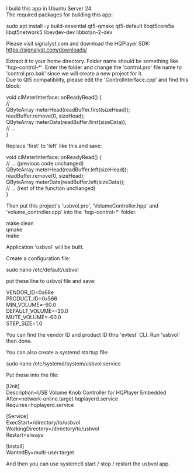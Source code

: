 I build this app in Ubuntu Server 24. \
The required packages for building this app: 

sudo apt install -y build-essential qt5-qmake qt5-default libqt5core5a libqt5network5 libevdev-dev libbotan-2-dev

Please visit signalyst.com and download the HQPlayer SDK: \
https://signalyst.com/downloads/

Extract it to your home directory. Folder name should be something like 'hqp-control-*'. Enter the folder and change the 'control.pro' file name to 'control.pro.bak' since we will create a new project for it.\
Due to Qt5 compatibility, please edit the 'ControlInterface.cpp' and find this block:

void clMeterInterface::onReadyRead() { \
    // ... \
    QByteArray meterHead(readBuffer.first(sizeHead)); \
    readBuffer.remove(0, sizeHead); \
    QByteArray meterData(readBuffer.first(sizeData)); \
    // ... \
} 

Replace 'first' to 'left' like this and save:

void clMeterInterface::onReadyRead() { \
    // ... (previous code unchanged) \
    QByteArray meterHead(readBuffer.left(sizeHead)); \
    readBuffer.remove(0, sizeHead); \
    QByteArray meterData(readBuffer.left(sizeData)); \
    // ... (rest of the function unchanged) \
}

Then put this project's 'usbvol.pro', 'VolumeController.hpp' and 'volume_controller.cpp' into the 'hqp-control-*' folder.

make clean \
qmake \
make

Application 'usbvol' will be built.

Create a configuration file:

sudo nano /etc/default/usbvol

put these line to usbvol file and save:

VENDOR_ID=0x68e \
PRODUCT_ID=0x566 \
MIN_VOLUME=-60.0 \
DEFAULT_VOLUME=-30.0 \
MUTE_VOLUME=-60.0 \
STEP_SIZE=1.0

You can find the vendor ID and product ID thru 'evtest' CLI. Run 'usbvol' then done.

You can also create a systemd startup file:

sudo nano /etc/systemd/system/usbvol.service

Put these into the file:

[Unit] \
Description=USB Volume Knob Controller for HQPlayer Embedded \
After=network-online.target hqplayerd.service \
Requires=hqplayerd.service

[Service] \
ExecStart=/directory/to/usbvol \
WorkingDirectory=/directory/to/usbvol \
Restart=always

[Install] \
WantedBy=multi-user.target

And then you can use systemctl start / stop / restart the usbvol app.
